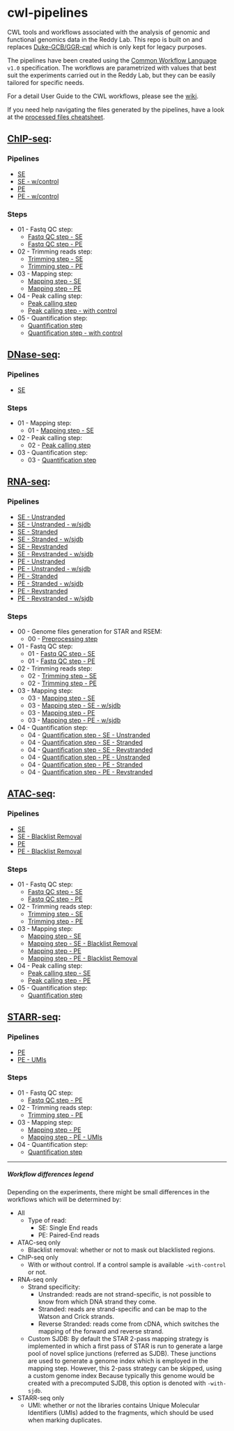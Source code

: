 # cwl-pipelines

CWL tools and workflows associated with the analysis of genomic and functional genomics data in the Reddy Lab. This repo is built on and replaces [Duke-GCB/GGR-cwl](https://github.com/Duke-GCB/GGR-cwl) which is only kept for legacy purposes. 

The pipelines have been created using the [Common Workflow Language](http://www.commonwl.org/) `v1.0` specification. 
The workflows are parametrized with values that best suit the experiments carried out in the Reddy Lab, but they can be easily tailored for specific needs.

For a detail User Guide to the CWL workflows, please see the [wiki](https://github.com/ReddyLab/cwl-pipelines/wiki).

If you need help navigating the files generated by the pipelines, have a look at the [processed files cheatsheet](v1.0/processed_output_files_help.tsv).

## [ChIP-seq](v1.0/ChIP-seq_pipeline):

### Pipelines
* [SE](v1.0/ChIP-seq_pipeline/pipeline-se.cwl)
* [SE - w/control](v1.0/ChIP-seq_pipeline/pipeline-se-with-control.cwl)
* [PE](v1.0/ChIP-seq_pipeline/pipeline-pe.cwl)
* [PE - w/control](v1.0/ChIP-seq_pipeline/pipeline-pe-with-control.cwl)

### Steps
* 01 - Fastq QC step:
    * [Fastq QC step - SE](v1.0/ChIP-seq_pipeline/01-qc-se.cwl)
    * [Fastq QC step - PE](v1.0/ChIP-seq_pipeline/01-qc-pe.cwl)
* 02 - Trimming reads step:
    * [Trimming step - SE](v1.0/ChIP-seq_pipeline/02-trim-se.cwl)
    * [Trimming step - PE](v1.0/ChIP-seq_pipeline/02-trim-pe.cwl)
* 03 - Mapping step:
    * [Mapping step - SE](v1.0/ChIP-seq_pipeline/03-map-se.cwl)
    * [Mapping step - PE](v1.0/ChIP-seq_pipeline/03-map-pe.cwl)
* 04 - Peak calling step:
    * [Peak calling step](v1.0/ChIP-seq_pipeline/04-peakcall.cwl)
    * [Peak calling step - with control](v1.0/ChIP-seq_pipeline/04-peakcall-with-control.cwl)
* 05 - Quantification step:
    * [Quantification step](v1.0/ChIP-seq_pipeline/05-quantification.cwl)
    * [Quantification step - with control](v1.0/ChIP-seq_pipeline/05-quantification-with-control.cwl)

## [DNase-seq](v1.0/DNase-seq_pipeline):

### Pipelines
* [SE](v1.0/DNase-seq_pipeline/pipeline-se.cwl)

### Steps
* 01 - Mapping step:
    * 01 - [Mapping step - SE](v1.0/DNase-seq_pipeline/01-map-se.cwl)
* 02 - Peak calling step:
    * 02 - [Peak calling step](v1.0/DNase-seq_pipeline/02-peakcall.cwl)
* 03 - Quantification step:
    * 03 - [Quantification step](v1.0/DNase-seq_pipeline/03-quantification.cwl)


## [RNA-seq](v1.0/RNA-seq_pipeline):

### Pipelines
* [SE - Unstranded](v1.0/RNA-seq_pipeline/pipeline-se-unstranded.cwl)
* [SE - Unstranded - w/sjdb](v1.0/RNA-seq_pipeline/pipeline-se-unstranded-with-sjdb.cwl)
* [SE - Stranded](v1.0/RNA-seq_pipeline/pipeline-se-stranded.cwl)
* [SE - Stranded - w/sjdb](v1.0/RNA-seq_pipeline/pipeline-se-stranded-with-sjdb.cwl)
* [SE - Revstranded](v1.0/RNA-seq_pipeline/pipeline-se-revstranded.cwl)
* [SE - Revstranded - w/sjdb](v1.0/RNA-seq_pipeline/pipeline-se-revstranded-with-sjdb.cwl)
* [PE - Unstranded](v1.0/RNA-seq_pipeline/pipeline-pe-unstranded.cwl)
* [PE - Unstranded - w/sjdb](v1.0/RNA-seq_pipeline/pipeline-pe-unstranded-with-sjdb.cwl)
* [PE - Stranded](v1.0/RNA-seq_pipeline/pipeline-pe-stranded.cwl)
* [PE - Stranded - w/sjdb](v1.0/RNA-seq_pipeline/pipeline-pe-stranded-with-sjdb.cwl)
* [PE - Revstranded](v1.0/RNA-seq_pipeline/pipeline-pe-revstranded.cwl)
* [PE - Revstranded - w/sjdb](v1.0/RNA-seq_pipeline/pipeline-pe-revstranded-with-sjdb.cwl)

### Steps
* 00 - Genome files generation for STAR and RSEM:
    * 00 - [Preprocessing step](v1.0/RNA-seq_pipeline/00-preprocessing.cwl)
* 01 - Fastq QC step:
    * 01 - [Fastq QC step - SE](v1.0/RNA-seq_pipeline/01-qc-se.cwl)
    * 01 - [Fastq QC step - PE](v1.0/RNA-seq_pipeline/01-qc-pe.cwl)
* 02 - Trimming reads step:
    * 02 - [Trimming step - SE](v1.0/RNA-seq_pipeline/02-trim-se.cwl)
    * 02 - [Trimming step - PE](v1.0/RNA-seq_pipeline/02-trim-pe.cwl)
* 03 - Mapping step:
    * 03 - [Mapping step - SE](v1.0/RNA-seq_pipeline/03-map-se.cwl)
    * 03 - [Mapping step - SE - w/sjdb](v1.0/RNA-seq_pipeline/03-map-se-with-sjdb.cwl)
    * 03 - [Mapping step - PE](v1.0/RNA-seq_pipeline/03-map-pe.cwl)
    * 03 - [Mapping step - PE - w/sjdb](v1.0/RNA-seq_pipeline/03-map-pe-with-sjdb.cwl)
* 04 - Quantification step:
    * 04 - [Quantification step - SE - Unstranded](v1.0/RNA-seq_pipeline/04-quantification-se-unstranded.cwl)
    * 04 - [Quantification step - SE - Stranded](v1.0/RNA-seq_pipeline/04-quantification-se-stranded.cwl)
    * 04 - [Quantification step - SE - Revstranded](v1.0/RNA-seq_pipeline/04-quantification-se-revstranded.cwl)
    * 04 - [Quantification step - PE - Unstranded](v1.0/RNA-seq_pipeline/04-quantification-pe-unstranded.cwl)
    * 04 - [Quantification step - PE - Stranded](v1.0/RNA-seq_pipeline/04-quantification-pe-stranded.cwl)
    * 04 - [Quantification step - PE - Revstranded](v1.0/RNA-seq_pipeline/04-quantification-pe-revstranded.cwl)

## [ATAC-seq](v1.0/ATAC-seq_pipeline):

### Pipelines
* [SE](v1.0/ATAC-seq_pipeline/pipeline-se.cwl)
* [SE - Blacklist Removal](v1.0/ATAC-seq_pipeline/pipeline-se-blacklist-removal.cwl)
* [PE](v1.0/ATAC-seq_pipeline/pipeline-pe.cwl)
* [PE - Blacklist Removal](v1.0/ATAC-seq_pipeline/pipeline-pe-blacklist-removal.cwl)

### Steps
* 01 - Fastq QC step:
    * [Fastq QC step - SE](v1.0/ATAC-seq_pipeline/01-qc-se.cwl)
    * [Fastq QC step - PE](v1.0/ATAC-seq_pipeline/01-qc-pe.cwl)
* 02 - Trimming reads step:
    * [Trimming step - SE](v1.0/ATAC-seq_pipeline/02-trim-se.cwl)
    * [Trimming step - PE](v1.0/ATAC-seq_pipeline/02-trim-pe.cwl)
* 03 - Mapping step:
    * [Mapping step - SE](v1.0/ATAC-seq_pipeline/03-map-se.cwl)
    * [Mapping step - SE - Blacklist Removal](v1.0/ATAC-seq_pipeline/03-map-se-blacklist-removal.cwl)
    * [Mapping step - PE](v1.0/ATAC-seq_pipeline/03-map-pe.cwl)
    * [Mapping step - PE - Blacklist Removal](v1.0/ATAC-seq_pipeline/03-map-pe-blacklist-removal.cwl)
* 04 - Peak calling step:
    * [Peak calling step - SE](v1.0/ATAC-seq_pipeline/04-peakcall-se.cwl)
    * [Peak calling step - PE](v1.0/ATAC-seq_pipeline/04-peakcall-pe.cwl)
* 05 - Quantification step:
    * [Quantification step](v1.0/ATAC-seq_pipeline/05-quantification.cwl)

## [STARR-seq](v1.0/STARR-seq_pipeline):

### Pipelines
* [PE](v1.0/STARR-seq_pipeline/pipeline-pe.cwl)
* [PE - UMIs](v1.0/STARR-seq_pipeline/pipeline-pe-umis.cwl)

### Steps
* 01 - Fastq QC step:
    * [Fastq QC step - PE](v1.0/STARR-seq_pipeline/01-qc-pe.cwl)
* 02 - Trimming reads step:
    * [Trimming step - PE](v1.0/STARR-seq_pipeline/02-trim-pe.cwl)
* 03 - Mapping step:
    * [Mapping step - PE](v1.0/STARR-seq_pipeline/03-map-pe.cwl)
    * [Mapping step - PE - UMIs](v1.0/STARR-seq_pipeline/03-map-pe-umis.cwl)
* 04 - Quantification step:
    * [Quantification step](v1.0/STARR-seq_pipeline/04-quantification.cwl)


----------------------------------------------------------------------------------------------------------
##### Workflow differences legend 
Depending on the experiments, there might be small differences in the workflows which will be determined by:

- All
    - Type of read:
        - SE: Single End reads
        - PE: Paired-End reads
- ATAC-seq only
    - Blacklist removal: whether or not to mask out blacklisted regions.
- ChIP-seq only
    - With or without control. If a control sample is available `-with-control` or not.
- RNA-seq only
    - Strand specificity:
        - Unstranded: reads are not strand-specific, is not possible to know from which DNA strand they come.
        - Stranded: reads are strand-specific and can be map to the Watson and Crick strands. 
        - Reverse Stranded: reads come from cDNA, which switches the mapping of the forward and reverse strand. 
    - Custom SJDB: By default the STAR 2-pass mapping strategy is implemented in which a first pass of STAR is run to generate a large pool of novel splice junctions (referred as SJDB). These junctions are used to generate a genome index which is employed in the mapping step. However, this 2-pass strategy can be skipped, using a custom genome index Because typically this genome would be created with a precomputed SJDB, this option is denoted with `-with-sjdb`.
- STARR-seq only
    - UMI: whether or not the libraries contains Unique Molecular Identifiers (UMIs) added to the fragments, which should be used when marking duplicates.


